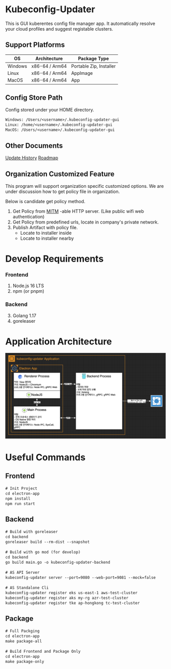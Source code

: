 # Kubeconfig-Updater

This is GUI kuberentes config file manager app. It automatically resolve your cloud profiles and suggest registable clusters.

## Support Platforms
|OS|Architecture|Package Type|
|---|---|---|
|Windows|x86-64 / Arm64|Portable Zip, Installer|
|Linux|x86-64 / Arm64|AppImage|
|MacOS|x86-64 / Arm64|App|

## Config Store Path
Config stored under your HOME directory.
```
Windows: /Users/<username>/.kubeconfig-updater-gui
Linux: /home/<username>/.kubeconfig-updater-gui
MacOS: /Users/<username>/.kubeconfig-updater-gui
```

## Other Documents
[Update History](./Update-history.md)
[Roadmap](./Roadmap.md)

## Organization Customized Feature
This program will support organization specific customized options.
We are under discussion how to get policy file in organization.

Below is candidate get policy method. 
1. Get Policy from [MITM](https://en.wikipedia.org/wiki/Man-in-the-middle_attack) -able HTTP server. (Like public wifi web authentication)
2. Get Policy from predefined urls, locate in company's private network.
3. Publish Artifact with policy file.
   - Locate to installer inside
   - Locate to installer nearby

# Develop Requirements

### Frontend
1. Node.js 16 LTS
2. npm (or pnpm)

### Backend
3. Golang 1.17
4. goreleaser

# Application Architecture
![Screenshot](./docs/arch.png)

# Useful Commands

## Frontend

```commandline
# Init Project
cd electron-app
npm install
npm run start
```

## Backend

```commandline
# Build with goreleaser
cd backend
goreleaser build --rm-dist --snapshot

# Build with go mod (for develop)
cd backend
go build main.go -o kubeconfig-updater-backend

# AS API Server
kubeconfig-updater server --port=9080 --web-port=9081 --mock=false

# AS Standalone Cli
kubeconfig-updater register eks us-east-1 aws-test-cluster
kubeconfig-updater register aks my-rg azr-test-cluster
kubeconfig-updater register tke ap-hongkong tc-test-cluster
```

## Package
```commandline
# Full Packging
cd electron-app
make package-all

# Build Frontend and Package Only
cd electron-app
make package-only
```

